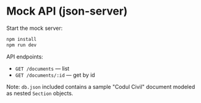 # Mock API (json-server)

Start the mock server:

```bash
npm install
npm run dev
```

API endpoints:
- `GET /documents` — list
- `GET /documents/:id` — get by id

Note: `db.json` included contains a sample "Codul Civil" document modeled as nested `Section` objects.